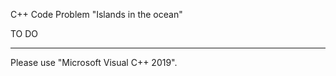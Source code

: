 C++ Code Problem
"Islands in the ocean"

TO DO

-----------------------------------------------------------------------------------------------------------------

Please use "Microsoft Visual C++ 2019".
